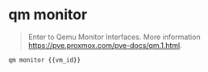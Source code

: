 # qm monitor

> Enter  to Qemu Monitor Interfaces.
> More information <https://pve.proxmox.com/pve-docs/qm.1.html>.

`qm monitor {{vm_id}}`